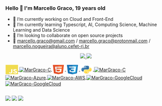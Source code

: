 ### Hello 👋 I'm Marcello Graco, 19 years old

- 🔭 I’m currently working on Cloud and Front-End
- 🌱 I’m currently learning Typescript, AI, Computing Science, Machine Learning and Data Science
- 👯 I’m looking to collaborate on  open source projects
- 📧 marcello.graco@gmail.com / marcello.graco@protonmail.com / marcello.nogueira@aluno.cefet-rj.br

<div align="center">
  <a href="https://github.com/MarGraco">
  <img height="150cm" src="https://github-readme-stats.vercel.app/api?username=MarGraco&show_icons=true&theme=dark&include_all_commits=true&count_private=true"/>
  <img height="100em" src="https://github-readme-stats.vercel.app/api/top-langs/?username=MarGraco&layout=compact&langs_count=7&theme=dark"/>
</div>
<div style="display: inline_block"><br>
  <img align="center" alt="MarGraco-Js" height="30" width="40" src="https://raw.githubusercontent.com/devicons/devicon/master/icons/javascript/javascript-plain.svg">
  <img align="center" alt="MarGraco-C" height="30" width="40" src="https://cdn.jsdelivr.net/gh/devicons/devicon/icons/nodejs/nodejs-original.svg">
  <img align="center" alt="MarGraco-HTML" height="30" width="40" src="https://raw.githubusercontent.com/devicons/devicon/master/icons/html5/html5-original.svg">
  <img align="center" alt="MarGraco-CSS" height="30" width="40" src="https://raw.githubusercontent.com/devicons/devicon/master/icons/css3/css3-original.svg">
  <img align="center" alt="MarGraco-Python" height="30" width="40" src="https://raw.githubusercontent.com/devicons/devicon/master/icons/python/python-original.svg">
  <img align="center" alt="MarGraco-C" height="30" width="40" src="https://cdn.jsdelivr.net/gh/devicons/devicon/icons/c/c-original.svg">
  <img align="center" alt="MarGraco-Azure" height="30" width="40" src="https://cdn.jsdelivr.net/gh/devicons/devicon/icons/azure/azure-original.svg">
  <img align="center" alt="MarGraco-AWS" height="30" width="40" src="https://cdn.jsdelivr.net/gh/devicons/devicon/icons/amazonwebservices/amazonwebservices-original.svg">
  <img align="center" alt="MarGraco-GoogleCloud" height="30" width="40" src="https://cdn.jsdelivr.net/gh/devicons/devicon/icons/googlecloud/googlecloud-original.svg">
  <img align="center" alt="MarGraco-GoogleCloud" height="30" width="40" src="https://cdn.jsdelivr.net/gh/devicons/devicon/icons/arduino/arduino-original-wordmark.svg">
</div>
  
 ##

  <div>
  <a href="https://www.instagram.com/marcello.graco/" target="_blank"><img src="https://img.shields.io/badge/-Instagram-%23E4405F?style=for-the-badge&logo=instagram&logoColor=white" target="_blank"></a>
  <a href="https://www.linkedin.com/in/hi-its-marcello-graco/" target="_blank"><img src="https://img.shields.io/badge/-LinkedIn-%230077B5?style=for-the-badge&logo=linkedin&logoColor=white" target="_blank"></a> 
  <a href="https://wa.me/5521972542036" target="_blank"><img src="https://img.shields.io/badge/WhatsApp-25D366?style=for-the-badge&logo=whatsapp&logoColor=white" target="_blank"></a> 
    
  <div>
